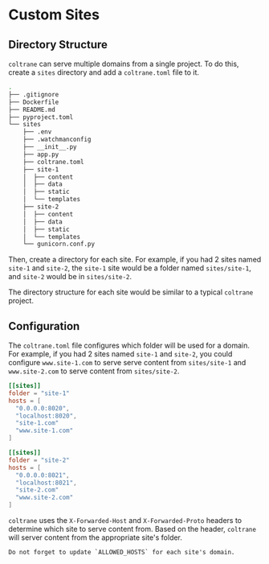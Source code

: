 # Custom Sites

## Directory Structure

`coltrane` can serve multiple domains from a single project. To do this, create a `sites` directory and add a `coltrane.toml` file to it.

```bash
.
├── .gitignore
├── Dockerfile
├── README.md
├── pyproject.toml
└── sites
    ├── .env
    ├── .watchmanconfig
    ├── __init__.py
    ├── app.py
    ├── coltrane.toml
    ├── site-1
    │  ├── content
    │  ├── data
    │  ├── static
    │  └── templates
    ├── site-2
    │  ├── content
    │  ├── data
    │  ├── static
    │  └── templates
    └── gunicorn.conf.py
```

Then, create a directory for each site. For example, if you had 2 sites named `site-1` and `site-2`, the `site-1` site would be a folder named `sites/site-1`, and `site-2` would be in `sites/site-2`.

The directory structure for each site would be similar to a typical `coltrane` project.

## Configuration

The `coltrane.toml` file configures which folder will be used for a domain. For example, if you had 2 sites named `site-1` and `site-2`, you could configure `www.site-1.com` to serve serve content from `sites/site-1` and `www.site-2.com` to serve content from `sites/site-2`.

```toml
[[sites]]
folder = "site-1"
hosts = [
  "0.0.0.0:8020",
  "localhost:8020",
  "site-1.com"
  "www.site-1.com"
]

[[sites]]
folder = "site-2"
hosts = [
  "0.0.0.0:8021",
  "localhost:8021",
  "site-2.com"
  "www.site-2.com"
]
```

`coltrane` uses the `X-Forwarded-Host` and `X-Forwarded-Proto` headers to determine which site to serve content from. Based on the header, `coltrane` will server content from the appropriate site's folder.

```{note}
Do not forget to update `ALLOWED_HOSTS` for each site's domain.
```
